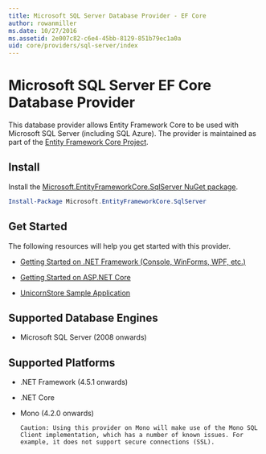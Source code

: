 ```yaml
---
title: Microsoft SQL Server Database Provider - EF Core
author: rowanmiller
ms.date: 10/27/2016
ms.assetid: 2e007c82-c6e4-45bb-8129-851b79ec1a0a
uid: core/providers/sql-server/index
---
```

# Microsoft SQL Server EF Core Database Provider

This database provider allows Entity Framework Core to be used with Microsoft SQL Server (including SQL Azure). The provider is maintained as part of the [Entity Framework Core Project](https://github.com/aspnet/EntityFrameworkCore).

## Install

Install the [Microsoft.EntityFrameworkCore.SqlServer NuGet package](https://www.nuget.org/packages/Microsoft.EntityFrameworkCore.SqlServer/).

``` powershell
Install-Package Microsoft.EntityFrameworkCore.SqlServer
```

## Get Started

The following resources will help you get started with this provider.
* [Getting Started on .NET Framework (Console, WinForms, WPF, etc.)](../../get-started/full-dotnet/index.md)

* [Getting Started on ASP.NET Core](../../get-started/aspnetcore/index.md)

* [UnicornStore Sample Application](https://github.com/rowanmiller/UnicornStore/tree/master/UnicornStore)

## Supported Database Engines

* Microsoft SQL Server (2008 onwards)

## Supported Platforms

* .NET Framework (4.5.1 onwards)

* .NET Core

* Mono (4.2.0 onwards)

      Caution: Using this provider on Mono will make use of the Mono SQL Client implementation, which has a number of known issues. For example, it does not support secure connections (SSL).
